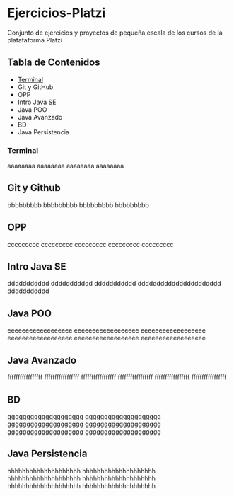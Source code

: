 # Ejercicios-Platzi
Conjunto de ejercicios y proyectos de pequeña escala de los cursos de la platafaforma Platzi

## Tabla de Contenidos
- [Terminal](#terminal)
- Git y GitHub
- OPP
- Intro Java SE
- Java POO
- Java Avanzado
- BD
- Java Persistencia

### Terminal ###
aaaaaaaa
aaaaaaaa
aaaaaaaa
aaaaaaaa
## Git y Github
bbbbbbbbb
bbbbbbbbb
bbbbbbbbb
bbbbbbbbb
## OPP
ccccccccc
ccccccccc
ccccccccc
ccccccccc
ccccccccc
## Intro Java SE
ddddddddddd
ddddddddddd
ddddddddddd
dddddddddddddddddddddd
ddddddddddd
## Java POO
eeeeeeeeeeeeeeeeee
eeeeeeeeeeeeeeeeee
eeeeeeeeeeeeeeeeee
eeeeeeeeeeeeeeeeee
eeeeeeeeeeeeeeeeee
eeeeeeeeeeeeeeeeee
## Java Avanzado
fffffffffffffffff
fffffffffffffffff
fffffffffffffffff
fffffffffffffffff
fffffffffffffffff
fffffffffffffffff
## BD
gggggggggggggggggggg
gggggggggggggggggggg
gggggggggggggggggggg
gggggggggggggggggggg
gggggggggggggggggggg
gggggggggggggggggggg
## Java Persistencia
hhhhhhhhhhhhhhhhhhhh
hhhhhhhhhhhhhhhhhhhh
hhhhhhhhhhhhhhhhhhhh
hhhhhhhhhhhhhhhhhhhh
hhhhhhhhhhhhhhhhhhhh
hhhhhhhhhhhhhhhhhhhh
